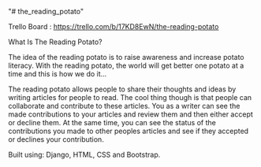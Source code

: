 "# the_reading_potato" 

Trello Board : https://trello.com/b/17KD8EwN/the-reading-potato

What Is The Reading Potato?

The idea of the reading potato is to raise awareness and increase potato literacy. With the reading potato, the world will get better one potato at a time and this is how we do it...

The reading potato allows people to share their thoughts and ideas by writing articles for people to read. The cool thing though is that people can collaborate and contribute to these articles. You as a writer can see the made contributions to your articles and review them and then either accept or decline them. At the same time, you can see the status of the contributions you made to other peoples articles and see if they accepted or declines your contribution.

Built using: Django, HTML, CSS and Bootstrap.
